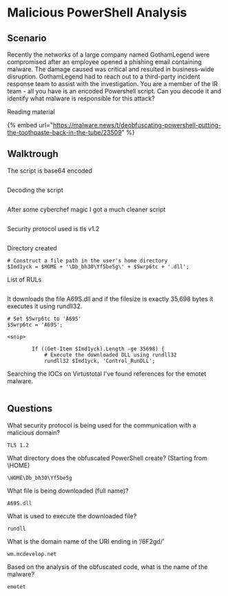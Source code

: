 # Malicious PowerShell Analysis

## Scenario

Recently the networks of a large company named GothamLegend were compromised after an employee opened a phishing email containing malware. The damage caused was critical and resulted in business-wide disruption. GothamLegend had to reach out to a third-party incident response team to assist with the investigation. You are a member of the IR team - all you have is an encoded Powershell script. Can you decode it and identify what malware is responsible for this attack?

Reading material

{% embed url="https://malware.news/t/deobfuscating-powershell-putting-the-toothpaste-back-in-the-tube/23509" %}

## Walktrough

The script is base64 encoded

<figure><img src="../../../.gitbook/assets/image (22) (1) (1) (1).png" alt=""><figcaption></figcaption></figure>

Decoding the script

<figure><img src="../../../.gitbook/assets/image (1) (1) (1) (1) (1) (1) (1) (1) (1) (1) (1) (1) (1) (1) (1) (1) (1) (1) (1) (1) (1) (1) (1) (1) (1) (1) (1) (1) (1) (1) (1) (1) (1) (1) (1) (1) (1) (1) (1) (1) (1) (1) (1) (1) (1) (1) (1) (1) (1) (1).png" alt=""><figcaption></figcaption></figure>

After some cyberchef magic I got a much cleaner script



<figure><img src="../../../.gitbook/assets/image (3) (1) (1) (1) (1) (1) (1) (1) (1) (1) (1) (1) (1) (1) (1) (1) (1) (1) (1) (1) (1) (1) (1) (1) (1) (1) (1) (1) (1) (1) (1) (1) (1) (1) (1) (1) (1) (1) (1) (1) (1) (1) (1) (1).png" alt=""><figcaption></figcaption></figure>

Security protocol used is tls v1.2

<figure><img src="../../../.gitbook/assets/image (4) (1) (1) (1) (1) (1) (1) (1) (1) (1) (1) (1) (1) (1) (1) (1) (1) (1) (1) (1) (1) (1) (1) (1) (1) (1) (1) (1) (1) (1) (1) (1) (1) (1) (1) (1) (1) (1) (1) (1) (1) (1) (1).png" alt=""><figcaption></figcaption></figure>

Directory created

```
# Construct a file path in the user's home directory
$Imd1yck = $HOME + '\Db_bh30\Yf5be5g\' + $Swrp6tc + '.dll';
```

List of RULs

<figure><img src="../../../.gitbook/assets/image (5) (1) (1) (1) (1) (1) (1) (1) (1) (1) (1) (1) (1) (1) (1) (1) (1) (1) (1) (1) (1) (1) (1) (1) (1) (1) (1) (1) (1) (1) (1) (1) (1) (1) (1) (1) (1) (1) (1) (1).png" alt=""><figcaption></figcaption></figure>

It downloads the file A69S.dll and if the filesize is exactly 35,698 bytes it executes it using rundll32.

```
# Set $Swrp6tc to 'A69S'
$Swrp6tc = 'A69S';

<snip>

        If ((Get-Item $Imd1yck).Length -ge 35698) {
            # Execute the downloaded DLL using rundll32
            rundll32 $Imd1yck, 'Control_RunDLL';
```

Searching the IOCs on Virtustotal I've found references for the emotet malware.

<figure><img src="../../../.gitbook/assets/image (6) (1) (1) (1) (1) (1) (1) (1) (1) (1) (1) (1) (1) (1) (1) (1) (1) (1) (1) (1) (1) (1) (1) (1) (1) (1) (1) (1) (1) (1) (1) (1) (1) (1) (1) (1) (1) (1) (1).png" alt=""><figcaption></figcaption></figure>

## Questions

What security protocol is being used for the communication with a malicious domain?

```
TLS 1.2
```

What directory does the obfuscated PowerShell create? (Starting from \HOME)

```
\HOME\Db_bh30\Yf5be5g
```

What file is being downloaded (full name)?

```
A69S.dll
```

What is used to execute the downloaded file?

```
rundll
```

What is the domain name of the URI ending in ‘/6F2gd/’

```
wm.mcdevelop.net
```

Based on the analysis of the obfuscated code, what is the name of the malware?

```
emotet
```
